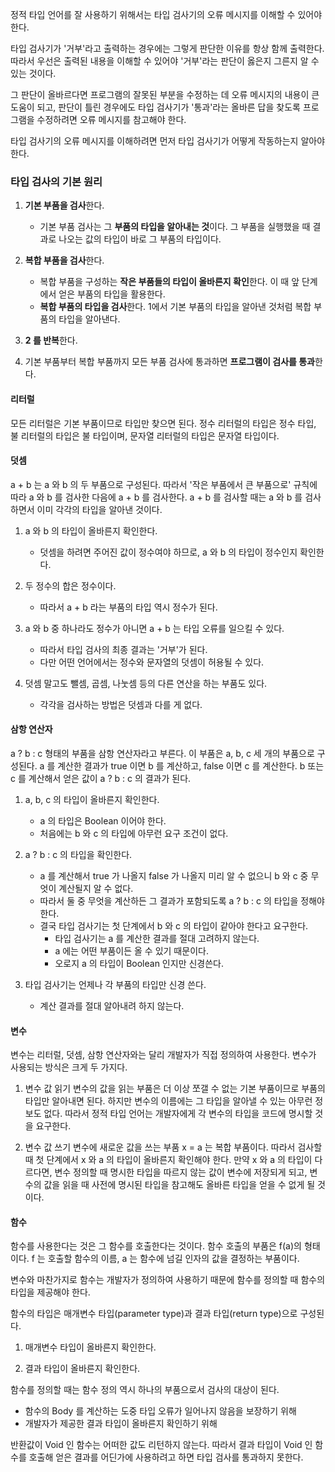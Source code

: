 정적 타입 언어를 잘 사용하기 위해서는 타입 검사기의 오류 메시지를 이해할 수 있어야 한다.

타입 검사기가 '거부'라고 출력하는 경우에는 그렇게 판단한 이유를 항상 함께 출력한다.
따라서 우선은 출력된 내용을 이해할 수 있어야 '거부'라는 판단이 옳은지 그른지 알 수 있는 것이다.

그 판단이 올바르다면 프로그램의 잘못된 부분을 수정하는 데 오류 메시지의 내용이 큰 도움이 되고,
판단이 틀린 경우에도 타입 검사기가 '통과'라는 올바른 답을 찾도록 프로그램을 수정하려면 오류 메시지를 참고해야 한다.

타입 검사기의 오류 메시지를 이해하려면 먼저 타입 검사기가 어떻게 작동하는지 알아야 한다.

### 타입 검사의 기본 원리

1. **기본 부품을 검사**한다.
   - 기본 부품 검사는 그 **부품의 타입을 알아내는 것**이다.
     그 부품을 실행했을 때 결과로 나오는 값의 타입이 바로 그 부품의 타입이다.

2. **복합 부품을 검사**한다.
	- 복합 부품을 구성하는 **작은 부품들의 타입이 올바른지 확인**한다.
	  이 때 앞 단계에서 얻은 부품의 타입을 활용한다.
	- **복합 부품의 타입을 검사**한다.
	  1에서 기본 부품의 타입을 알아낸 것처럼 복합 부품의 타입을 알아낸다.

3. **2 를 반복**한다.

4. 기본 부품부터 복합 부품까지 모든 부품 검사에 통과하면 **프로그램이 검사를 통과**한다.

#### 리터럴

모든 리터럴은 기본 부품이므로 타입만 찾으면 된다.
정수 리터럴의 타입은 정수 타입, 불 리터럴의 타입은 불 타입이며, 문자열 리터럴의 타입은 문자열 타입이다.

#### 덧셈

a + b 는 a 와 b 의 두 부품으로 구성된다.
따라서 '작은 부품에서 큰 부품으로' 규칙에 따라 a 와 b 를 검사한 다음에 a + b 를 검사한다.
a + b 를 검사할 때는 a 와 b 를 검사하면서 이미 각각의 타입을 알아낸 것이다.

1. a 와 b 의 타입이 올바른지 확인한다.
   - 덧셈을 하려면 주어진 값이 정수여야 하므로, a 와 b 의 타입이 정수인지 확인한다.

2. 두 정수의 합은 정수이다.
   - 따라서 a + b 라는 부품의 타입 역시 정수가 된다.

3. a 와 b 중 하나라도 정수가 아니면 a + b 는 타입 오류를 일으킬 수 있다.
   - 따라서 타입 검사의 최종 결과는 '거부'가 된다.
   - 다만 어떤 언어에서는 정수와 문자열의 덧셈이 허용될 수 있다.

4. 덧셈 말고도 뺄셈, 곱셈, 나눗셈 등의 다른 연산을 하는 부품도 있다.
   - 각각을 검사하는 방법은 덧셈과 다를 게 없다.

#### 삼항 연산자

a ? b : c 형태의 부품을 삼항 연산자라고 부른다.
이 부품은 a, b, c 세 개의 부품으로 구성된다.
a 를 계산한 결과가 true 이면 b 를 계산하고, false 이면 c 를 계산한다.
b 또는 c 를 계산해서 얻은 값이 a ? b : c 의 결과가 된다.

1. a, b, c 의 타입이 올바른지 확인한다.
   - a 의 타입은 Boolean 이어야 한다.
   - 처음에는 b 와 c 의 타입에 아무런 요구 조건이 없다.

2. a ? b : c 의 타입을 확인한다.
   - a 를 계산해서 true 가 나올지 false 가 나올지 미리 알 수 없으니 b 와 c 중 무엇이 계산될지 알 수 없다.
   - 따라서 둘 중 무엇을 계산하든 그 결과가 포함되도록 a ? b : c 의 타입을 정해야 한다.
   - 결국 타입 검사기는 첫 단계에서 b 와 c 의 타입이 같아야 한다고 요구한다.
	   - 타입 검사기는 a 를 계산한 결과를 절대 고려하지 않는다.
	   - a 에는 어떤 부품이든 올 수 있기 때문이다.
	   - 오로지 a 의 타입이 Boolean 인지만 신경쓴다.

3. 타입 검사기는 언제나 각 부품의 타입만 신경 쓴다.
   - 계산 결과를 절대 알아내려 하지 않는다.

#### 변수

변수는 리터럴, 덧셈, 삼항 연산자와는 달리 개발자가 직접 정의하여 사용한다.
변수가 사용되는 방식은 크게 두 가지다.

1. 변수 값 읽기
변수의 값을 읽는 부품은 더 이상 쪼갤 수 없는 기본 부품이므로 부품의 타입만 알아내면 된다.
하지만 변수의 이름에는 그 타입을 알아낼 수 있는 아무런 정보도 없다.
따라서 정적 타입 언어는 개발자에게 각 변수의 타입을 코드에 명시할 것을 요구한다.

2. 변수 값 쓰기
변수에 새로운 값을 쓰는 부품 x = a 는 복합 부품이다.
따라서 검사할 때 첫 단계에서 x 와 a 의 타입이 올바른지 확인해야 한다.
만약 x 와 a 의 타입이 다르다면, 변수 정의할 때 명시한 타입을 따르지 않는 값이 변수에 저장되게 되고, 변수의 값을 읽을 때 사전에 명시된 타입을 참고해도 올바른 타입을 얻을 수 없게 될 것이다.

#### 함수

함수를 사용한다는 것은 그 함수를 호출한다는 것이다.
함수 호출의 부품은 f(a)의 형태이다.
f 는 호출할 함수의 이름, a 는 함수에 넘길 인자의 값을 결정하는 부품이다.

변수와 마찬가지로 함수는 개발자가 정의하여 사용하기 때문에 함수를 정의할 때 함수의 타입을 제공해야 한다.

함수의 타입은 매개변수 타입(parameter type)과 결과 타입(return type)으로 구성된다.

1. 매개변수 타입이 올바른지 확인한다.

2. 결과 타입이 올바른지 확인한다.

함수를 정의할 때는 함수 정의 역시 하나의 부품으로서 검사의 대상이 된다.
- 함수의 Body 를 계산하는 도중 타입 오류가 일어나지 않음을 보장하기 위해
- 개발자가 제공한 결과 타입이 올바른지 확인하기 위해

반환값이 Void 인 함수는 어떠한 값도 리턴하지 않는다.
따라서 결과 타입이 Void 인 함수를 호출해 얻은 결과를 어딘가에 사용하려고 하면 타입 검사를 통과하지 못한다.